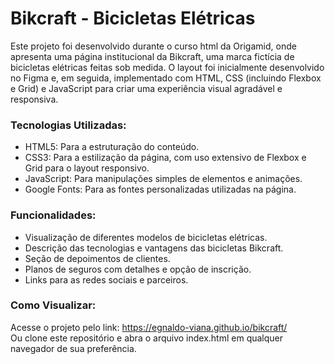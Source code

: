 # Bikcraft - Bicicletas Elétricas
Este projeto foi desenvolvido durante o curso html da Origamid, onde apresenta uma página institucional da Bikcraft, uma marca fictícia de bicicletas elétricas feitas sob medida. O layout foi inicialmente desenvolvido no Figma e, em seguida, implementado com HTML, CSS (incluindo Flexbox e Grid) e JavaScript para criar uma experiência visual agradável e responsiva.

### Tecnologias Utilizadas:
+ HTML5: Para a estruturação do conteúdo.  
+ CSS3: Para a estilização da página, com uso extensivo de Flexbox e Grid para o layout responsivo.  
+ JavaScript: Para manipulações simples de elementos e animações.  
+ Google Fonts: Para as fontes personalizadas utilizadas na página.  

### Funcionalidades:
+ Visualização de diferentes modelos de bicicletas elétricas.  
+ Descrição das tecnologias e vantagens das bicicletas Bikcraft.  
+ Seção de depoimentos de clientes.  
+ Planos de seguros com detalhes e opção de inscrição.  
+ Links para as redes sociais e parceiros.  

### Como Visualizar:
Acesse o projeto pelo link: https://egnaldo-viana.github.io/bikcraft/   
Ou clone este repositório e abra o arquivo index.html em qualquer navegador de sua preferência.
